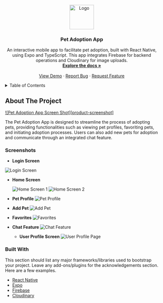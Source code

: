 <!-- PROJECT LOGO -->
<br />
<div align="center">
  <a href="https://github.com/saha-sagnik/Pet-Adoption">
    <img src="./assets/images/login.png" alt="Logo" width="80" height="80">
  </a>

<h3 align="center">Pet Adoption App</h3>

  <p align="center">
    An interactive mobile app to facilitate pet adoption, built with React Native, using Expo and TypeScript. This app integrates Firebase for backend operations and Cloudinary for image uploads.
    <br />
    <a href="https://github.com/saha-sagnik/Pet-Adoption"><strong>Explore the docs »</strong></a>
    <br />
    <br />
    <a href="https://github.com/saha-sagnik/Pet-Adoption">View Demo</a>
    ·
    <a href="https://github.com/saha-sagnik/Pet-Adoption/issues/new?labels=bug&template=bug-report---.md">Report Bug</a>
    ·
    <a href="https://github.com/saha-sagnik/Pet-Adoption/issues/new?labels=enhancement&template=feature-request---.md">Request Feature</a>
  </p>
</div>


<!-- TABLE OF CONTENTS -->
<details>
  <summary>Table of Contents</summary>
  <ol>
    <li>
      <a href="#about-the-project">About The Project</a>
      <ul>
        <li><a href="#built-with">Built With</a></li>
      </ul>
    </li>
    <li>
      <a href="#getting-started">Getting Started</a>
      <ul>
        <li><a href="#prerequisites">Prerequisites</a></li>
        <li><a href="#installation">Installation</a></li>
      </ul>
    </li>
    <li><a href="#usage">Usage</a></li>
    <li><a href="#roadmap">Roadmap</a></li>
    <li><a href="#contributing">Contributing</a></li>
    <li><a href="#license">License</a></li>
    <li><a href="#contact">Contact</a></li>
    <li><a href="#acknowledgments">Acknowledgments</a></li>
  </ol>
</details>


<!-- ABOUT THE PROJECT -->
## About The Project

[![Pet Adoption App Screen Shot][product-screenshot]](https://example.com)

The Pet Adoption App is designed to streamline the process of adopting pets, providing functionalities such as viewing pet profiles, favoriting pets, and initiating adoption processes. Users can also add new pets for adoption and communicate through an integrated chat feature.

### Screenshots

- **Login Screen**

![Login Screen ](./assets/images/loginPage.png)

- **Home Screen**

  ![Home Screen 1](./assets/images/homePage.png)
![Home Screen 2](./assets/images/homePage1.png)

- **Pet Profile**
  ![Pet Profile](./assets/images/petProfile.png)

- **Add Pet**
  ![Add Pet](./assets/images/addnewPet.png)

- **Favorites**
  ![Favorites](./assets/images/favorites.png)

- **Chat Feature**
  ![Chat Feature](./assets/images/chats.png)

  - **User Profile Screen**
  ![User Profile Page](./assets//images/profileSection.png)

### Built With

This section should list any major frameworks/libraries used to bootstrap your project. Leave any add-ons/plugins for the acknowledgements section. Here are a few examples.
* [React Native](https://reactnative.dev/)
* [Expo](https://expo.dev/)
* [Firebase](https://firebase.google.com/)
* [Cloudinary](https://cloudinary.com/)

